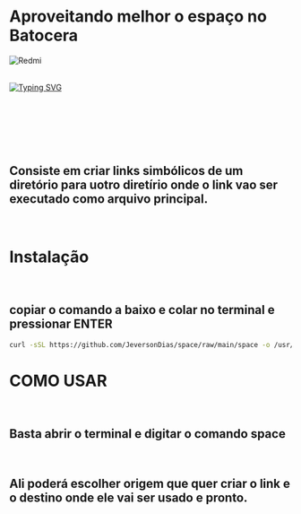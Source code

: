 # Aproveitando melhor o espaço no Batocera
<img src="https://drive.google.com/uc?id=1D43zTZilQpU0WT662ej4dkJIDszcLGOd" alt="Redmi" />
<br>
<br> 

[![Typing SVG](https://readme-typing-svg.herokuapp.com?font=Fira+Code&weight=300&size=50&duration=4000&pause=1000&color=7dff33&center=true&vCenter=true&random=false&width=1000&lines=Hello%2C+my+name+is+Jeverson+Dias;I'm+38+years+old;I'm+a+Software+Developer;I'm+from+Brazil;welcome%3A)](https://git.io/typing-svg)

<br>
<br>
<br><br>

<br>
<h2>Consiste em criar links simbólicos de um diretório para uotro diretírio onde o link vao ser executado como arquivo principal.</h2>
<br>

# Instalação

<br>
<h2>copiar o comando a baixo e colar no terminal e pressionar ENTER</h2>

```bash
curl -sSL https://github.com/JeversonDias/space/raw/main/space -o /usr/bin/space && chmod +x /usr/bin/space

```

# COMO USAR

<br>

<h2>Basta abrir o terminal e digitar o comando space</h2>

<br>

<h2>Ali poderá escolher origem que quer criar o link e o destino onde ele vai ser usado e pronto.</h2>
